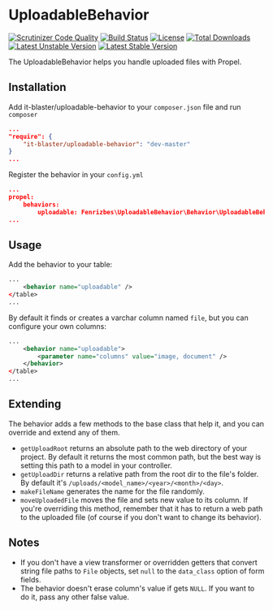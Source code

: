 # UploadableBehavior

[![Scrutinizer Code Quality](https://scrutinizer-ci.com/g/it-blaster/uploadable-behavior/badges/quality-score.png?b=master)](https://scrutinizer-ci.com/g/it-blaster/uploadable-behavior/?branch=master) [![Build Status](https://scrutinizer-ci.com/g/it-blaster/uploadable-behavior/badges/build.png?b=master)](https://scrutinizer-ci.com/g/it-blaster/uploadable-behavior/build-status/master) [![License](https://poser.pugx.org/it-blaster/uploadable-behavior/license.svg)](https://packagist.org/packages/it-blaster/uploadable-behavior) [![Total Downloads](https://poser.pugx.org/it-blaster/uploadable-behavior/downloads)](https://packagist.org/packages/it-blaster/uploadable-behavior) [![Latest Unstable Version](https://poser.pugx.org/it-blaster/uploadable-behavior/v/unstable.svg)](https://packagist.org/packages/it-blaster/uploadable-behavior) [![Latest Stable Version](https://poser.pugx.org/it-blaster/uploadable-behavior/v/stable.svg)](https://packagist.org/packages/it-blaster/uploadable-behavior)

The UploadableBehavior helps you handle uploaded files with Propel.

## Installation

Add it-blaster/uploadable-behavior to your `composer.json` file and run `composer`

```json
...
"require": {
    "it-blaster/uploadable-behavior": "dev-master"
}
...
```

Register the behavior in your `config.yml`

```json
...
propel:
    behaviors:
        uploadable: Fenrizbes\UploadableBehavior\Behavior\UploadableBehavior
...
```

## Usage

Add the behavior to your table:

```xml
...
    <behavior name="uploadable" />
</table>
...
```

By default it finds or creates a varchar column named `file`, but you can configure your own columns:

```xml
...
    <behavior name="uploadable">
        <parameter name="columns" value="image, document" />
    </behavior>
</table>
...
```

## Extending

The behavior adds a few methods to the base class that help it, and you can override and extend any of them.
- `getUploadRoot` returns an absolute path to the web directory of your project. By default it returns the most
common path, but the best way is setting this path to a model in your controller.
- `getUploadDir` returns a relative path from the root dir to the file's folder. By default it's
`/uploads/<model_name>/<year>/<month>/<day>`.
- `makeFileName` generates the name for the file randomly.
- `moveUploadedFile` moves the file and sets new value to its column. If you're overriding this method, remember
that it has to return a web path to the uploaded file (of course if you don't want to change its behavior).

## Notes

- If you don't have a view transformer or overridden getters that convert string file paths to `File` objects,
set `null` to the `data_class` option of form fields.
- The behavior doesn't erase column's value if gets `NULL`. If you want to do it, pass any other false value.
